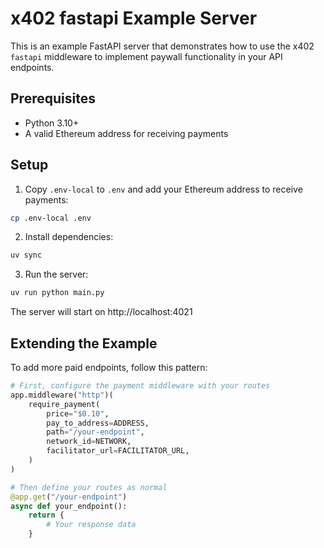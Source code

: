 # x402 fastapi Example Server

This is an example FastAPI server that demonstrates how to use the x402 `fastapi` middleware to implement paywall functionality in your API endpoints.

## Prerequisites

- Python 3.10+
- A valid Ethereum address for receiving payments

## Setup

1. Copy `.env-local` to `.env` and add your Ethereum address to receive payments:

```bash
cp .env-local .env
```

2. Install dependencies:
```bash
uv sync
```

3. Run the server:
```bash
uv run python main.py
```

The server will start on http://localhost:4021

## Extending the Example

To add more paid endpoints, follow this pattern:

```python
# First, configure the payment middleware with your routes
app.middleware("http")(
    require_payment(
        price="$0.10",
        pay_to_address=ADDRESS,
        path="/your-endpoint",
        network_id=NETWORK,
        facilitator_url=FACILITATOR_URL,
    )
)

# Then define your routes as normal
@app.get("/your-endpoint")
async def your_endpoint():
    return {
        # Your response data
    }
```
